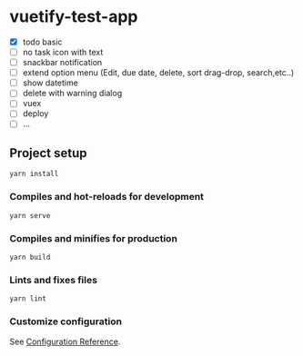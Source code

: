 # vuetify-test-app

- [x] todo basic
- [ ] no task icon with text
- [ ] snackbar notification
- [ ] extend option menu (Edit, due date, delete, sort drag-drop, search,etc..)
- [ ] show datetime
- [ ] delete with warning dialog
- [ ] vuex
- [ ] deploy
- [ ] ...

## Project setup

```
yarn install
```

### Compiles and hot-reloads for development

```
yarn serve
```

### Compiles and minifies for production

```
yarn build
```

### Lints and fixes files

```
yarn lint
```

### Customize configuration

See [Configuration Reference](https://cli.vuejs.org/config/).
